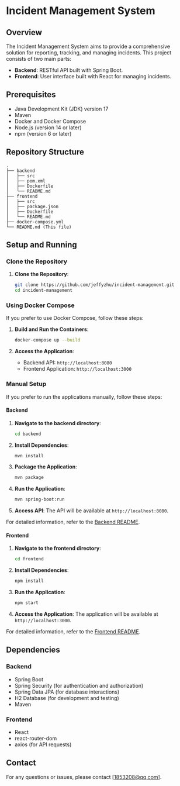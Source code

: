 # Incident Management System

## Overview

The Incident Management System aims to provide a comprehensive solution for reporting, tracking, and managing incidents. This project consists of two main parts:
- **Backend**: RESTful API built with Spring Boot.
- **Frontend**: User interface built with React for managing incidents.

## Prerequisites

- Java Development Kit (JDK) version 17
- Maven
- Docker and Docker Compose
- Node.js (version 14 or later)
- npm (version 6 or later)

## Repository Structure

```plaintext
.
├── backend
│   ├── src
│   ├── pom.xml
│   ├── Dockerfile
│   └── README.md
├── frontend
│   ├── src
│   ├── package.json
│   ├── Dockerfile
│   └── README.md
├── docker-compose.yml
└── README.md (This file)
```

## Setup and Running

### Clone the Repository

1. **Clone the Repository**:
    ```sh
    git clone https://github.com/jeffyzhu/incident-management.git
    cd incident-management
    ```

### Using Docker Compose

If you prefer to use Docker Compose, follow these steps:

1. **Build and Run the Containers**:
    ```sh
    docker-compose up --build
    ```

2. **Access the Application**:
    - Backend API: `http://localhost:8080`
    - Frontend Application: `http://localhost:3000`

### Manual Setup

If you prefer to run the applications manually, follow these steps:

#### Backend

1. **Navigate to the backend directory**:
    ```sh
    cd backend
    ```

2. **Install Dependencies**:
    ```sh
    mvn install
    ```

3. **Package the Application**:
    ```sh
    mvn package
    ```

4. **Run the Application**:
    ```sh
    mvn spring-boot:run
    ```

5. **Access API**:
   The API will be available at `http://localhost:8080`.

For detailed information, refer to the [Backend README](backend/README.md).

#### Frontend

1. **Navigate to the frontend directory**:
    ```sh
    cd frontend
    ```

2. **Install Dependencies**:
    ```sh
    npm install
    ```

3. **Run the Application**:
    ```sh
    npm start
    ```

4. **Access the Application**:
   The application will be available at `http://localhost:3000`.

For detailed information, refer to the [Frontend README](frontend/README.md).

## Dependencies

### Backend
- Spring Boot
- Spring Security (for authentication and authorization)
- Spring Data JPA (for database interactions)
- H2 Database (for development and testing)
- Maven

### Frontend
- React
- react-router-dom
- axios (for API requests)


## Contact

For any questions or issues, please contact [1853208@qq.com].
